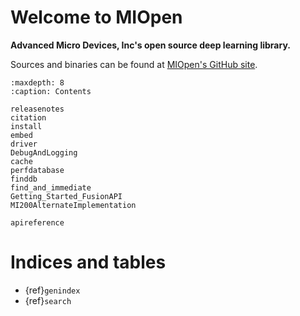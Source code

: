 # Welcome to MIOpen
**Advanced Micro Devices, Inc's open source deep learning library.**

Sources and binaries can be found at [MIOpen's GitHub site](https://github.com/ROCmSoftwarePlatform/MIOpen).



```{toctree}
:maxdepth: 8
:caption: Contents

releasenotes
citation
install
embed
driver
DebugAndLogging
cache
perfdatabase
finddb
find_and_immediate
Getting_Started_FusionAPI
MI200AlternateImplementation

apireference
```


# Indices and tables

* {ref}`genindex`
* {ref}`search`

